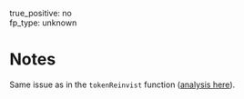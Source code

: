 true_positive: no  
fp_type: unknown

# Notes

Same issue as in the `tokenReinvist` function ([analysis here](../0x1ac9180e-1-tokenReinvest(uint256))).

